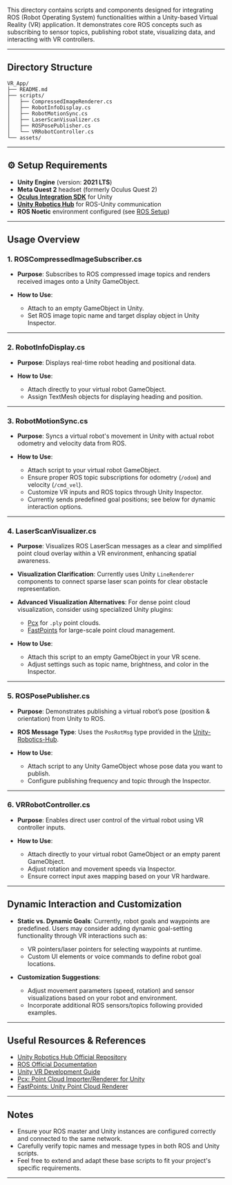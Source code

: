 This directory contains scripts and components designed for integrating ROS (Robot Operating System) functionalities within a Unity-based Virtual Reality (VR) application. It demonstrates core ROS concepts such as subscribing to sensor topics, publishing robot state, visualizing data, and interacting with VR controllers.

---

## Directory Structure

```
VR_App/
├── README.md
├── scripts/
│   ├── CompressedImageRenderer.cs
│   ├── RobotInfoDisplay.cs
│   ├── RobotMotionSync.cs
│   ├── LaserScanVisualizer.cs
│   ├── ROSPosePublisher.cs
│   └── VRRobotController.cs
└── assets/
```

---

## ⚙️ Setup Requirements

- **Unity Engine** (version: **2021 LTS**)
- **Meta Quest 2** headset (formerly Oculus Quest 2)
- [**Oculus Integration SDK**](https://developer.oculus.com/downloads/package/unity-integration/) for Unity
- [**Unity Robotics Hub**](https://github.com/Unity-Technologies/Unity-Robotics-Hub) for ROS-Unity communication
- **ROS Noetic** environment configured (see [ROS Setup](../ros_integration/README.md))


---

## Usage Overview

### 1. ROSCompressedImageSubscriber.cs

* **Purpose**:
  Subscribes to ROS compressed image topics and renders received images onto a Unity GameObject.

* **How to Use**:

  * Attach to an empty GameObject in Unity.
  * Set ROS image topic name and target display object in Unity Inspector.

---

### 2. RobotInfoDisplay.cs

* **Purpose**:
  Displays real-time robot heading and positional data.

* **How to Use**:

  * Attach directly to your virtual robot GameObject.
  * Assign TextMesh objects for displaying heading and position.

---

### 3. RobotMotionSync.cs

* **Purpose**:
  Syncs a virtual robot's movement in Unity with actual robot odometry and velocity data from ROS.

* **How to Use**:

  * Attach script to your virtual robot GameObject.
  * Ensure proper ROS topic subscriptions for odometry (`/odom`) and velocity (`/cmd_vel`).
  * Customize VR inputs and ROS topics through Unity Inspector.
  * Currently sends predefined goal positions; see below for dynamic interaction options.

---

### 4. LaserScanVisualizer.cs

* **Purpose**:
  Visualizes ROS LaserScan messages as a clear and simplified point cloud overlay within a VR environment, enhancing spatial awareness.

* **Visualization Clarification**:
  Currently uses Unity `LineRenderer` components to connect sparse laser scan points for clear obstacle representation.

* **Advanced Visualization Alternatives**:
  For dense point cloud visualization, consider using specialized Unity plugins:

  * [Pcx](https://github.com/keijiro/Pcx) for `.ply` point clouds.
  * [FastPoints](https://github.com/eliasnd/FastPoints) for large-scale point cloud management.

* **How to Use**:

  * Attach this script to an empty GameObject in your VR scene.
  * Adjust settings such as topic name, brightness, and color in the Inspector.

---

### 5. ROSPosePublisher.cs

* **Purpose**:
  Demonstrates publishing a virtual robot’s pose (position & orientation) from Unity to ROS.

* **ROS Message Type**:
  Uses the `PosRotMsg` type provided in the [Unity-Robotics-Hub](https://github.com/Unity-Technologies/Unity-Robotics-Hub).

* **How to Use**:

  * Attach script to any Unity GameObject whose pose data you want to publish.
  * Configure publishing frequency and topic through the Inspector.

---

### 6. VRRobotController.cs

* **Purpose**:
  Enables direct user control of the virtual robot using VR controller inputs.

* **How to Use**:

  * Attach directly to your virtual robot GameObject or an empty parent GameObject.
  * Adjust rotation and movement speeds via Inspector.
  * Ensure correct input axes mapping based on your VR hardware.

---

## Dynamic Interaction and Customization

* **Static vs. Dynamic Goals**:
  Currently, robot goals and waypoints are predefined. Users may consider adding dynamic goal-setting functionality through VR interactions such as:

  * VR pointers/laser pointers for selecting waypoints at runtime.
  * Custom UI elements or voice commands to define robot goal locations.

* **Customization Suggestions**:

  * Adjust movement parameters (speed, rotation) and sensor visualizations based on your robot and environment.
  * Incorporate additional ROS sensors/topics following provided examples.

---

##  Useful Resources & References

* [Unity Robotics Hub Official Repository](https://github.com/Unity-Technologies/Unity-Robotics-Hub)
* [ROS Official Documentation](https://wiki.ros.org/)
* [Unity VR Development Guide](https://docs.unity3d.com/Manual/XR.html)
* [Pcx: Point Cloud Importer/Renderer for Unity](https://github.com/keijiro/Pcx)
* [FastPoints: Unity Point Cloud Renderer](https://github.com/eliasnd/FastPoints)

---

## Notes

* Ensure your ROS master and Unity instances are configured correctly and connected to the same network.
* Carefully verify topic names and message types in both ROS and Unity scripts.
* Feel free to extend and adapt these base scripts to fit your project's specific requirements.

---


